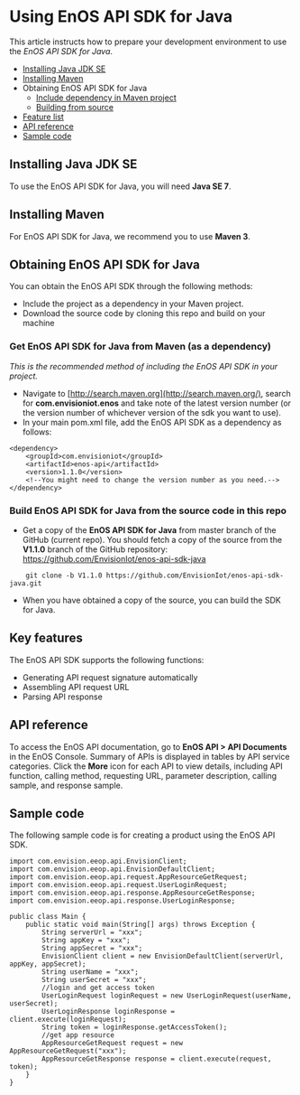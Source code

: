 # Using EnOS API SDK for Java

This article instructs how to prepare your development environment to use the *EnOS API SDK for Java*.

- [Installing Java JDK SE](https://github.com/EnvisionIot/enos-mqtt-java-sdk#installjava)
- [Installing Maven](https://github.com/EnvisionIot/enos-mqtt-java-sdk#installmaven)
- Obtaining EnOS API SDK for Java
  - [Include dependency in Maven project](https://github.com/EnvisionIot/enos-mqtt-java-sdk#installiotmaven)
  - [Building from source](https://github.com/EnvisionIot/enos-mqtt-java-sdk#installiotsource)
- [Feature list](https://github.com/EnvisionIot/enos-mqtt-java-sdk#featurelist)
- [API reference](https://github.com/EnvisionIot/enos-mqtt-java-sdk#apiref)
- [Sample code](https://github.com/EnvisionIot/enos-mqtt-java-sdk#samplecode)

## Installing Java JDK SE

To use the EnOS API SDK for Java, you will need **Java SE 7**.

## Installing Maven

For EnOS API SDK for Java, we recommend you to use **Maven 3**.

## Obtaining EnOS API SDK for Java

You can obtain the EnOS API SDK through the following methods:

- Include the project as a dependency in your Maven project.
- Download the source code by cloning this repo and build on your machine

### Get EnOS API SDK for Java from Maven (as a dependency)

*This is the recommended method of including the EnOS API SDK in your project.*

- Navigate to [http://search.maven.org](http://search.maven.org/), search for **com.envisioniot.enos** and take note of the latest version number (or the version number of whichever version of the sdk you want to use).
- In your main pom.xml file, add the EnOS API SDK as a dependency as follows:

```
<dependency>
    <groupId>com.envisioniot</groupId>
    <artifactId>enos-api</artifactId>
    <version>1.1.0</version>
    <!--You might need to change the version number as you need.-->
</dependency>
```

### Build EnOS API SDK for Java from the source code in this repo

- Get a copy of the **EnOS API SDK for Java** from master branch of the GitHub (current repo). You should fetch a copy of the source from the **V1.1.0** branch of the GitHub repository: https://github.com/EnvisionIot/enos-api-sdk-java

```
	git clone -b V1.1.0 https://github.com/EnvisionIot/enos-api-sdk-java.git
```

- When you have obtained a copy of the source, you can build the SDK for Java.

## Key features

The EnOS API SDK supports the following functions:

- Generating API request signature automatically
- Assembling API request URL  
- Parsing API response


## API reference

To access the EnOS API documentation, go to **EnOS API > API Documents** in the EnOS Console. Summary of APIs is displayed in tables by API service categories. Click the **More** icon for each API to view details, including API function, calling method, requesting URL, parameter description, calling sample, and response sample. 

## Sample code

The following sample code is for creating a product using the EnOS API SDK. 

```
import com.envision.eeop.api.EnvisionClient;
import com.envision.eeop.api.EnvisionDefaultClient;
import com.envision.eeop.api.request.AppResourceGetRequest;
import com.envision.eeop.api.request.UserLoginRequest;
import com.envision.eeop.api.response.AppResourceGetResponse;
import com.envision.eeop.api.response.UserLoginResponse;

public class Main {
    public static void main(String[] args) throws Exception {
        String serverUrl = "xxx";
        String appKey = "xxx";
        String appSecret = "xxx";
        EnvisionClient client = new EnvisionDefaultClient(serverUrl, appKey, appSecret);
        String userName = "xxx";
        String userSecret = "xxx";
        //login and get access token
        UserLoginRequest loginRequest = new UserLoginRequest(userName, userSecret);
        UserLoginResponse loginResponse = client.execute(loginRequest);
        String token = loginResponse.getAccessToken();
        //get app resource
        AppResourceGetRequest request = new AppResourceGetRequest("xxx");
        AppResourceGetResponse response = client.execute(request, token);
    }
}
```

